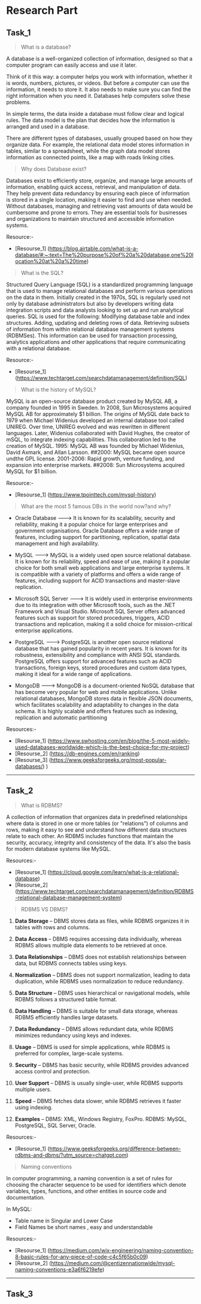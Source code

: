 # Research Part
## Task_1

> What is a database?

A database is a well-organized collection of information, designed so that a computer program can easily access and use it later.

Think of it this way: a computer helps you work with information, whether it is words, numbers, pictures, or videos. But before a computer can use the information, it needs to store it. It also needs to make sure you can find the right information when you need it. Databases help computers solve these problems.

In simple terms, the data inside a database must follow clear and logical rules. The data model is the plan that decides how the information is arranged and used in a database.

There are different types of databases, usually grouped based on how they organize data. For example, the relational data model stores information in tables, similar to a spreadsheet, while the graph data model stores information as connected points, like a map with roads linking cities.

> Why does Database exist?

Databases exist to efficiently store, organize, and manage large amounts of information, enabling quick access, retrieval, and manipulation of data. They help prevent data redundancy by ensuring each piece of information is stored in a single location, making it easier to find and use when needed. Without databases, managing and retrieving vast amounts of data would be cumbersome and prone to errors. They are essential tools for businesses and organizations to maintain structured and accessible information systems.

Resource:-
- [Resourse_1] (https://blog.airtable.com/what-is-a-database/#:~:text=The%20purpose%20of%20a%20database,one%20location%20at%20a%20time)

> What is the SQL? 

Structured Query Language (SQL) is a standardized programming language that is used to manage relational databases and perform various operations on the data in them. Initially created in the 1970s, SQL is regularly used not only by database administrators but also by developers writing data integration scripts and data analysts looking to set up and run analytical queries. SQL is used for the following: Modifying database table and index structures. Adding, updating and deleting rows of data. Retrieving subsets of information from within relational database management systems (RDBMSes). This information can be used for transaction processing, analytics applications and other applications that require communicating with a relational database.

Resource:-
- [Resourse_1] (https://www.techtarget.com/searchdatamanagement/definition/SQL)

> What is the history of MySQL?
 
MySQL is an open-source database product created by MySQL AB, a company founded in 1995 in Sweden.
In 2008, Sun Microsystems acquired MySQL AB for approximately $1 billion. The origins of MySQL date back to 1979 when Michael Widenius developed an internal database tool called UNIREG. Over time, UNIREG evolved and was rewritten in different languages. Later, Widenius collaborated with David Hughes, the creator of mSQL, to integrate indexing capabilities. This collaboration led to the creation of MySQL. 
1995: MySQL AB was founded by Michael Widenius, David Axmark, and Allan Larsson. ##2000: MySQL became open source undthe GPL license.
2001-2006: Rapid growth, venture funding, and expansion into enterprise markets. ##2008: Sun Microsystems acquired MySQL for $1 billion.

Resource:- 
- [Resourse_1] (https://www.tpointtech.com/mysql-history)

> What are the most 5 famous DBs in the world now?and why? 

- Oracle Database ---> It is known for its scalability, security and reliability, making it a popular choice for large enterprises and government organisations. Oracle Database offers a wide range of features, including support for partitioning, replication, spatial data management and high availability. 

- MySQL ---> MySQL is a widely used open source relational database. It is known for its reliability, speed and ease of use, making it a popular choice for both small web applications and large enterprise systems. It is compatible with a variety of platforms and offers a wide range of features, including support for ACID transactions and master-slave replication.

- Microsoft SQL Server ---> It is widely used in enterprise environments due to its integration with other Microsoft tools, such as the .NET Framework and Visual Studio. Microsoft SQL Server offers advanced features such as support for stored procedures, triggers, ACID transactions and replication, making it a solid choice for mission-critical enterprise applications. 

- PostgreSQL ---> PostgreSQL is another open source relational database that has gained popularity in recent years. It is known for its robustness, extensibility and compliance with ANSI SQL standards. PostgreSQL offers support for advanced features such as ACID transactions, foreign keys, stored procedures and custom data types, making it ideal for a wide range of applications. 

- MongoDB  ---> MongoDB is a document-oriented NoSQL database that has become very popular for web and mobile applications. Unlike relational databases, MongoDB stores data in flexible JSON documents, which facilitates scalability and adaptability to changes in the data schema. It is highly scalable and offers features such as indexing, replication and automatic partitioning

Resources:- 
- [Resourse_1] (https://www.swhosting.com/en/blog/the-5-most-widely-used-databases-worldwide-which-is-the-best-choice-for-my-project) 
- [Resourse_2] (https://db-engines.com/en/ranking)
- [Resourse_3] (https://www.geeksforgeeks.org/most-popular-databases/) )


-----------

## Task_2

> What is RDBMS?

A collection of information that organizes data in predefined relationships where data is stored in one or more tables (or "relations") of columns and rows, making it easy to see and understand how different data structures relate to each other. 
An RDBMS includes functions that maintain the security, accuracy, integrity and consistency of the data.
It's also the basis for modern database systems like MySQL.

Resources:-

- [Resourse_1] (https://cloud.google.com/learn/what-is-a-relational-database)
- [Resourse_2] (https://www.techtarget.com/searchdatamanagement/definition/RDBMS-relational-database-management-system)

> RDBMS VS DBMS?


1. **Data Storage** – DBMS stores data as files, while RDBMS organizes it in tables with rows and columns.  

2. **Data Access** – DBMS requires accessing data individually, whereas RDBMS allows multiple data elements to be retrieved at once.  

3. **Data Relationships** – DBMS does not establish relationships between data, but RDBMS connects tables using keys.  

4. **Normalization** – DBMS does not support normalization, leading to data duplication, while RDBMS uses normalization to reduce redundancy.  

5. **Data Structure** – DBMS uses hierarchical or navigational models, while RDBMS follows a structured table format.  

6. **Data Handling** – DBMS is suitable for small data storage, whereas RDBMS efficiently handles large datasets.  

7. **Data Redundancy** – DBMS allows redundant data, while RDBMS minimizes redundancy using keys and indexes.  

8. **Usage** – DBMS is used for simple applications, while RDBMS is preferred for complex, large-scale systems.  

9. **Security** – DBMS has basic security, while RDBMS provides advanced access control and protection.  

10. **User Support** – DBMS is usually single-user, while RDBMS supports multiple users.  

11. **Speed** – DBMS fetches data slower, while RDBMS retrieves it faster using indexing.    

12. **Examples** – DBMS: XML, Windows Registry, FoxPro. RDBMS: MySQL, PostgreSQL, SQL Server, Oracle.  

Resources:-

-  [Resourse_1]  (https://www.geeksforgeeks.org/difference-between-rdbms-and-dbms/?utm_source=chatgpt.com)

> Naming conventions

In computer programming, a naming convention is a set of rules for choosing the character sequence to be used for identifiers which denote variables, types, functions, and other entities in source code and documentation.

In MySQL:
- Table name in Singular and Lower Case
- Field Names be short names , easy and understandable

Resources:-

-  [Resourse_1] (https://medium.com/wix-engineering/naming-convention-8-basic-rules-for-any-piece-of-code-c4c5f65b0c09)
-  [Resourse_2] (https://medium.com/@centizennationwide/mysql-naming-conventions-e3a6f6219efe)

  ------
  ## Task_3
